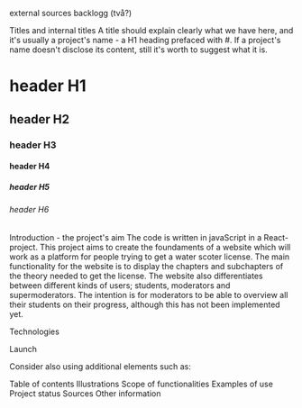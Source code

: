  

external sources
backlogg (två?)


Titles and internal titles
A title should explain clearly what we have here, and it's usually a project's name - a H1 heading prefaced with #. 
If a project's name doesn't disclose its content, still it's worth to suggest what it is.

# header H1
## header H2
### header H3
#### header H4
##### header H5
###### header H6

Introduction - the project's aim
The code is written in javaScript in a React-project. 
This project aims to create the foundaments of a website which will work as a platform for people trying to get a 
water scoter license. The main functionality for the website is to display the chapters and subchapters of the theory needed
to get the license. The website also differentiates between different kinds of users; students, moderators and supermoderators. 
The intention is for moderators to be able to overview all their students on their progress, although this has not been implemented yet.



Technologies


Launch


Consider also using additional elements such as: 

Table of contents
Illustrations
Scope of functionalities 
Examples of use
Project status 
Sources
Other information
